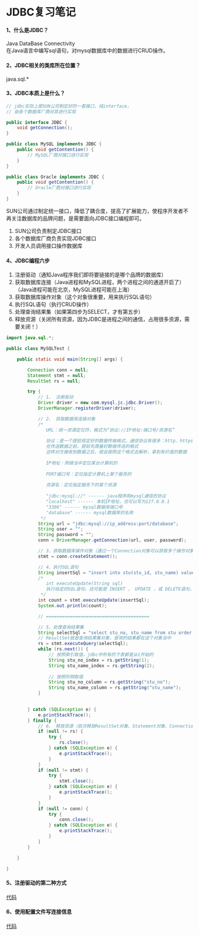 # JDBC复习笔记

#### 1、什么是JDBC？
Java DataBase Connectivity   
在Java语言中编写sql语句，对mysql数据库中的数据进行CRUD操作。

#### 2、JDBC相关的类库所在位置？
java.sql.*

#### 3、JDBC本质上是什么？
```java
// jdbc实际上是SUN公司制定好的一套接口，纯interface，
// 由各个数据库厂商对其进行实现

public interface JDBC {
    void getConnection();
}

public class MySQL implements JDBC {
    public void getContention() {
        // MySQL厂商对接口进行实现
    }
}

public class Oracle implements JDBC {
    public void getContention() {
        // Oracle厂商对接口进行实现
    }
}

```
SUN公司通过制定统一接口，降低了耦合度，提高了扩展能力，使程序开发者不再关注数据库的品牌问题，是需要面向JDBC接口编程即可。

1. SUN公司负责制定JDBC接口
2. 各个数据库厂商负责实现JDBC接口
3. 开发人员调用接口操作数据库

#### 4、JDBC编程六步
1. 注册驱动（通知Java程序我们即将要链接的是哪个品牌的数据库）
2. 获取数据库连接（Java进程和MySQL进程，两个进程之间的通道开启了）（Java进程可能在北京，MySQL进程可能在上海）
3. 获取数据库操作对象（这个对象很重要，用来执行SQL语句）
4. 执行SQL语句（执行CRUD操作）
5. 处理查询结果集（如果第四步为SELECT，才有第五步）
6. 释放资源（关闭所有资源，因为JDBC是进程之间的通信，占用很多资源，需要关闭！）

```java
import java.sql.*;

public class MySQLTest {

    public static void main(String[] args) {

        Connection conn = null;
        Statement stmt = null;
        ResultSet rs = null;

        try {
            // 1、 注册驱动
            Driver driver = new com.mysql.jc.jdbc.Driver();
            DriverManager.registerDriver(driver);

            // 2、 获取数据库连接对象
            /*
               URL：统一资源定位符，格式为“协议://IP地址:端口号/资源名” 
               
               协议：是一个提前规定好的数据传输格式。通信协议有很多：http、https......
               在传送数据之前，提前先商量好数据传送的格式
               这样对方接收到数据之后，就会按照这个格式去解析，拿到有价值的数据
               
               IP地址：网络当中定位某台计算机的
               
               PORT端口号：定位指定计算机上某个服务的
               
               资源名：定位指定服务下的某个资源
               
               "jdbc:mysql://" ------ java程序和mysql通信的协议
               "localhost" ------ 本机IP地址，也可以写为127.0.0.1
               "3306" ------ mysql数据库端口号
               "database" ------ mysql数据库的名称
             */
            String url = "jdbc:mysql://ip_address:port/database";
            String user = "";
            String password = "";
            conn = DriverManager.getConnection(url, user, password);

            // 3、获取数据库操作对象（通过一个Connection对象可以获取多个操作对象）
            stmt = conn.createStatement();

            // 4、执行SQL语句
            String insertSql = "insert into stu(stu_id, stu_name) values (01, '小明')";
            /*
               int executeUpdate(String sql)
               执行给定的SQL语句，这可能是 INSERT ， UPDATE ，或 DELETE语句，或者不返回任何内容，如SQL DDL语句的SQL语句。返回值表示影响的行数。
             */
            int count = stmt.executeUpdate(insertSql);
            System.out.println(count);

            // =======================================

            // 5、处理查询结果集
            String selectSql = "select stu_no, stu_name from stu order by stu_no desc";
            // ResultSet就是查询结果集对象，查询的结果都在这个对象当中
            rs = stmt.executeQuery(selectSql);
            while (rs.next()) {
                // 按照索引取值，jdbc中所有的下表都是从1开始的
                String stu_no_index = rs.getString(1);
                String stu_name_index = rs.getString(2);
                
                // 按照列明取值
                String stu_no_column = rs.getString("stu_no");
                String stu_name_column = rs.getString("stu_name");
            }
            

        } catch (SQLException e) {
            e.printStackTrace();
        } finally {
            // 6、 释放资源（依次释放ResultSet对象、Statement对象、Connection对象，分别进行try、catch处理，放到finally中关闭）
            if (null != rs) {
                try {
                    rs.close();
                } catch (SQLException e) {
                    e.printStackTrace();
                }
            }
            if (null != stmt) {
                try {
                    stmt.close();
                } catch (SQLException e) {
                    e.printStackTrace();
                }
            }
            if (null != conn) {
                try {
                    conn.close();
                } catch (SQLException e) {
                    e.printStackTrace();
                }
            }
        }

    }

}
```

#### 5、注册驱动的第二种方式
[代码](./src/club/kwcoder/jdbc/JDBCTest02.java)

#### 6、使用配置文件写连接信息
[代码](./src/club/kwcoder/jdbc/JDBCTest03.java)

